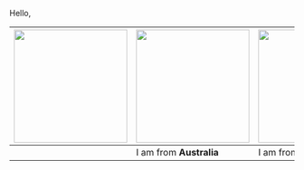 Hello, 

  | <img src ="https://source.unsplash.com/400x400/?landscape,singapore" width = "200px">  |  <img src ="https://source.unsplash.com/400x400/?sydney,landscape,australia" width = "200px"> | <img src ="https://source.unsplash.com/400x400/?sydney,landscape,australia" width = "200px"> |
|---|---|---|
|  | I am from **Australia**  | I am from **Australia**  |
  
  
